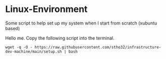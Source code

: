 # Linux-Environment
Some script to help set up my system when I start from scratch (xubuntu based)

Hello me. Copy the following script into the terminal.

```
wget -q -O - https://raw.githubusercontent.com/stho32/infrastructure-dev-machine/main/setup.sh | bash 
```
